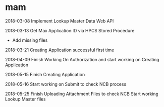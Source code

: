 # mam

2018-03-08
Implement Lookup Master Data Web API

2018-03-13
Get Max Application ID via HPCS Stored Procedure
+ Add missing files 

2018-03-21
Creating Application successful first time

2018-04-09
Finish Working On Authorization and start working on Creating Application

2018-05-15
Finish Creating Application

2018-05-16
Start working on Submit to check NCB process

2018-05-25
Finish Uploading Attachment Files to check NCB 
Start working Lookup Master files 